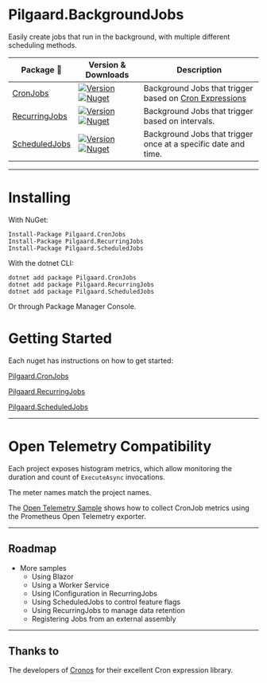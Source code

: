# Pilgaard.BackgroundJobs

Easily create jobs that run in the background, with multiple different scheduling methods.

| Package 🔗           | Version & Downloads                                                                                                                                                       | Description |
| ----------------- | --------------------------------------------------------------------------------------------------------------------------------------------------------------- | ----- |
| [CronJobs](https://github.com/NielsPilgaard/Pilgaard.BackgroundJobs/tree/master/src/Pilgaard.CronJobs) | [![Version](https://img.shields.io/nuget/vpre/pilgaard.cronjobs.svg)](https://www.nuget.org/packages/Pilgaard.CronJobs)[![Nuget](https://img.shields.io/nuget/dt/Pilgaard.CronJobs)](https://www.nuget.org/packages/Pilgaard.CronJobs) | Background Jobs that trigger based on [Cron Expressions](https://crontab.guru/)
| [RecurringJobs](https://github.com/NielsPilgaard/Pilgaard.BackgroundJobs/tree/master/src/Pilgaard.RecurringJobs) | [![Version](https://img.shields.io/nuget/vpre/pilgaard.recurringjobs.svg)](https://www.nuget.org/packages/Pilgaard.RecurringJobs)[![Nuget](https://img.shields.io/nuget/dt/Pilgaard.RecurringJobs)](https://www.nuget.org/packages/Pilgaard.RecurringJobs) | Background Jobs that trigger based on intervals.
| [ScheduledJobs](https://github.com/NielsPilgaard/Pilgaard.BackgroundJobs/tree/master/src/Pilgaard.ScheduledJobs) | [![Version](https://img.shields.io/nuget/vpre/pilgaard.scheduledjobs.svg)](https://www.nuget.org/packages/Pilgaard.ScheduledJobs)[![Nuget](https://img.shields.io/nuget/dt/Pilgaard.ScheduledJobs)](https://www.nuget.org/packages/Pilgaard.ScheduledJobs) | Background Jobs that trigger once at a specific date and time.

---

# Installing

With NuGet:

    Install-Package Pilgaard.CronJobs
    Install-Package Pilgaard.RecurringJobs
    Install-Package Pilgaard.ScheduledJobs

With the dotnet CLI:

    dotnet add package Pilgaard.CronJobs
    dotnet add package Pilgaard.RecurringJobs
    dotnet add package Pilgaard.ScheduledJobs

Or through Package Manager Console.


# Getting Started

Each nuget has instructions on how to get started: 

[Pilgaard.CronJobs](https://github.com/NielsPilgaard/Pilgaard.BackgroundJobs/tree/master/src/Pilgaard.CronJobs)

[Pilgaard.RecurringJobs](https://github.com/NielsPilgaard/Pilgaard.BackgroundJobs/tree/master/src/Pilgaard.RecurringJobs)

[Pilgaard.ScheduledJobs](https://github.com/NielsPilgaard/Pilgaard.BackgroundJobs/tree/master/src/Pilgaard.ScheduledJobs)

---

# Open Telemetry Compatibility

Each project exposes histogram metrics, which allow monitoring the duration and count of `ExecuteAsync` invocations.

The meter names match the project names.

The [Open Telemetry Sample](https://github.com/NielsPilgaard/Pilgaard.CronJobs/tree/master/samples/Pilgaard.CronJobs.Examples.OpenTelemetry) shows how to collect CronJob metrics using the Prometheus Open Telemetry exporter.

---

## Roadmap

- More samples
  - Using Blazor
  - Using a Worker Service
  - Using IConfiguration in RecurringJobs
  - Using ScheduledJobs to control feature flags
  - Using RecurringJobs to manage data retention
  - Registering Jobs from an external assembly

---

## Thanks to

The developers of [Cronos](https://github.com/HangfireIO/Cronos) for their excellent Cron expression library.
